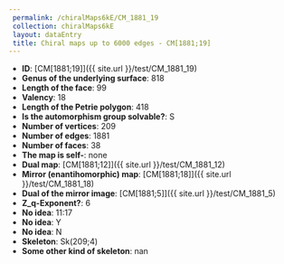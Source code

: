 ```yaml
--- 
 permalink: /chiralMaps6kE/CM_1881_19 
 collection: chiralMaps6kE
 layout: dataEntry
 title: Chiral maps up to 6000 edges - CM[1881;19]
---
```


- **ID**: [CM[1881;19]]({{ site.url }}/test/CM_1881_19)
- **Genus of the underlying surface**: 818
- **Length of the face**: 99
- **Valency**: 18
- **Length of the Petrie polygon**: 418
- **Is the automorphism group solvable?**: S
- **Number of vertices**: 209
- **Number of edges**: 1881
- **Number of faces**: 38
- **The map is self-**: none
- **Dual map**: [CM[1881;12]]({{ site.url }}/test/CM_1881_12)
- **Mirror (enantihomorphic) map**: [CM[1881;18]]({{ site.url }}/test/CM_1881_18)
- **Dual of the mirror image**: [CM[1881;5]]({{ site.url }}/test/CM_1881_5)
- **Z_q-Exponent?**: 6
- **No idea**:  11:17
- **No idea**: Y
- **No idea**: N
- **Skeleton**: Sk(209;4)
- **Some other kind of skeleton**: nan
